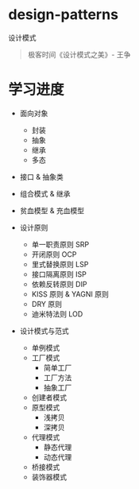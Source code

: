 # design-patterns
设计模式

> 极客时间《设计模式之美》- 王争

# 学习进度
* 面向对象
  * 封装
  * 抽象
  * 继承
  * 多态
* 接口 & 抽象类
* 组合模式 & 继承
* 贫血模型 & 充血模型
* 设计原则
  * 单一职责原则 SRP 
  * 开闭原则 OCP
  * 里式替换原则 LSP
  * 接口隔离原则 ISP
  * 依赖反转原则 DIP
  * KISS 原则 & YAGNI 原则
  * DRY 原则
  * 迪米特法则 LOD

* 设计模式与范式
  * 单例模式
  * 工厂模式
    * 简单工厂
    * 工厂方法
    * 抽象工厂
  * 创建者模式
  * 原型模式
    * 浅拷贝
    * 深拷贝
  * 代理模式
    * 静态代理
    * 动态代理
  * 桥接模式
  * 装饰器模式